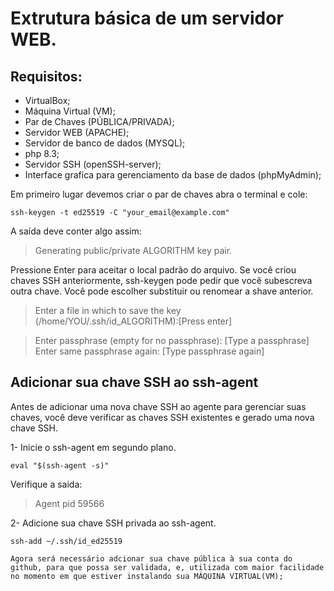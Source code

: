 # Extrutura básica de um servidor WEB.

## Requisitos:

- VirtualBox;
- Máquina Virtual (VM);
- Par de Chaves (PÚBLICA/PRIVADA);
- Servidor WEB (APACHE);
- Servidor de banco de dados (MYSQL);
- php 8.3;
- Servidor SSH (openSSH-server);
- Interface grafica para gerenciamento da base de dados (phpMyAdmin);

Em primeiro lugar devemos criar o par de chaves abra o terminal e cole:

```
ssh-keygen -t ed25519 -C "your_email@example.com"
```

A saída deve conter algo assim:

> Generating public/private ALGORITHM key pair.

Pressione Enter para aceitar o local padrão do arquivo. Se você criou chaves SSH anteriormente, ssh-keygen pode pedir que você subescreva outra chave. Você pode escolher substituir ou renomear a shave anterior. 

> Enter a file in which to save the key (/home/YOU/.ssh/id_ALGORITHM):[Press enter]

> Enter passphrase (empty for no passphrase): [Type a passphrase]
> Enter same passphrase again: [Type passphrase again]

## Adicionar sua chave SSH ao ssh-agent

Antes de adicionar uma nova chave SSH ao agente para gerenciar suas chaves, você deve verificar as chaves SSH existentes e gerado uma nova chave SSH.

1- Inicie o ssh-agent em segundo plano.
```
eval "$(ssh-agent -s)"
```

Verifique a saida:
> Agent pid 59566


2- Adicione sua chave SSH privada ao ssh-agent.
```
ssh-add ~/.ssh/id_ed25519
```
    Agora será necessário adcionar sua chave pública à sua conta do github, para que possa ser validada, e, utilizada com maior facilidade no momento em que estiver instalando sua MÁQUINA VIRTUAL(VM); 
    
